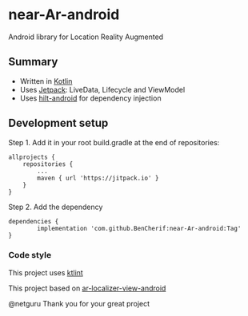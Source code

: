 # near-Ar-android 
Android library for Location Reality Augmented 


## Summary

 * Written in [Kotlin](https://kotlinlang.org/)
 * Uses [Jetpack](https://developer.android.com/jetpack):   LiveData,  Lifecycle and ViewModel
 * Uses [hilt-android](https://developer.android.com/training/dependency-injection/hilt-android) for dependency injection

 ## Development setup
 
 Step 1.
 Add it in your root build.gradle at the end of repositories:

	allprojects {
		repositories {
			...
			maven { url 'https://jitpack.io' }
		}
	}
Step 2. Add the dependency

	dependencies {
	        implementation 'com.github.BenCherif:near-Ar-android:Tag'
	}

 ### Code style

This project uses [ktlint](https://github.com/shyiko/ktlint)



This project based on  [ar-localizer-view-android](https://github.com/netguru/ar-localizer-view-android)

@netguru   Thank you for your great project

